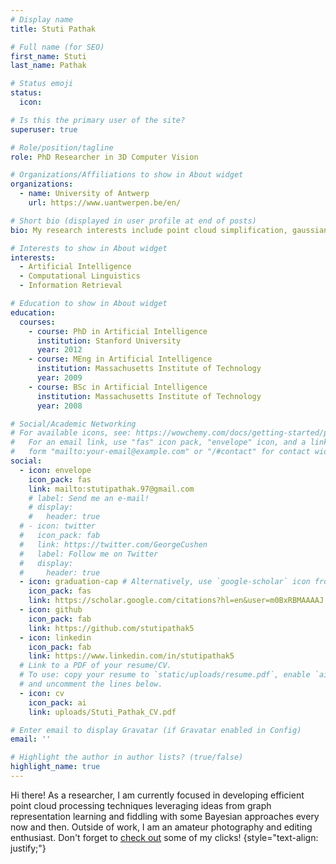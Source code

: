 ```yaml
---
# Display name
title: Stuti Pathak

# Full name (for SEO)
first_name: Stuti
last_name: Pathak

# Status emoji
status:
  icon: 

# Is this the primary user of the site?
superuser: true

# Role/position/tagline
role: PhD Researcher in 3D Computer Vision

# Organizations/Affiliations to show in About widget
organizations:
  - name: University of Antwerp
    url: https://www.uantwerpen.be/en/

# Short bio (displayed in user profile at end of posts)
bio: My research interests include point cloud simplification, gaussian processes, graph neural networks.

# Interests to show in About widget
interests:
  - Artificial Intelligence
  - Computational Linguistics
  - Information Retrieval

# Education to show in About widget
education:
  courses:
    - course: PhD in Artificial Intelligence
      institution: Stanford University
      year: 2012
    - course: MEng in Artificial Intelligence
      institution: Massachusetts Institute of Technology
      year: 2009
    - course: BSc in Artificial Intelligence
      institution: Massachusetts Institute of Technology
      year: 2008

# Social/Academic Networking
# For available icons, see: https://wowchemy.com/docs/getting-started/page-builder/#icons
#   For an email link, use "fas" icon pack, "envelope" icon, and a link in the
#   form "mailto:your-email@example.com" or "/#contact" for contact widget.
social:
  - icon: envelope
    icon_pack: fas
    link: mailto:stutipathak.97@gmail.com
    # label: Send me an e-mail!
    # display:
    #   header: true
  # - icon: twitter
  #   icon_pack: fab
  #   link: https://twitter.com/GeorgeCushen
  #   label: Follow me on Twitter
  #   display:
  #     header: true
  - icon: graduation-cap # Alternatively, use `google-scholar` icon from `ai` icon pack
    icon_pack: fas
    link: https://scholar.google.com/citations?hl=en&user=m0BxRBMAAAAJ
  - icon: github
    icon_pack: fab
    link: https://github.com/stutipathak5
  - icon: linkedin
    icon_pack: fab
    link: https://www.linkedin.com/in/stutipathak5
  # Link to a PDF of your resume/CV.
  # To use: copy your resume to `static/uploads/resume.pdf`, enable `ai` icons in `params.yaml`,
  # and uncomment the lines below.
  - icon: cv
    icon_pack: ai
    link: uploads/Stuti_Pathak_CV.pdf

# Enter email to display Gravatar (if Gravatar enabled in Config)
email: ''

# Highlight the author in author lists? (true/false)
highlight_name: true
---
```


Hi there! As a researcher, I am currently focused in developing efficient point cloud processing techniques leveraging ideas from graph representation learning and fiddling with some Bayesian approaches every now and then. Outside of work, I am an amateur photography and editing enthusiast. Don't forget to [check out](#mm) some of my clicks!
{style="text-align: justify;"}
